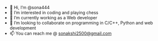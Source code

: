 - 👋 Hi, I’m @sona444
- 👀 I’m interested in coding and playing chess
- 🌱 I’m currently working as a Web developer
- 💞️ I’m looking to collaborate on programming in C/C++, Python and web development
- 📫 You can reach me @ sonakshi2500@gmail.com

<!---
sona444/sona444 is a ✨ special ✨ repository because its `README.md` (this file) appears on your GitHub profile.
You can click the Preview link to take a look at your changes.
--->
